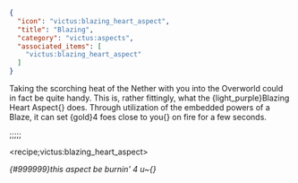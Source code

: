 ```json
{
  "icon": "victus:blazing_heart_aspect",
  "title": "Blazing",
  "category": "victus:aspects",
  "associated_items": [
    "victus:blazing_heart_aspect"
  ]
}
```

Taking the scorching heat of the Nether with you into the Overworld could in fact be quite handy. This is, rather
fittingly, what the {light_purple}Blazing Heart Aspect{} does. Through utilization of the embedded powers of a Blaze, it
can set {gold}4 foes close to you{} on fire for a few seconds.

;;;;;

<recipe;victus:blazing_heart_aspect>

*{#999999}this aspect be burnin' 4 u~{}*